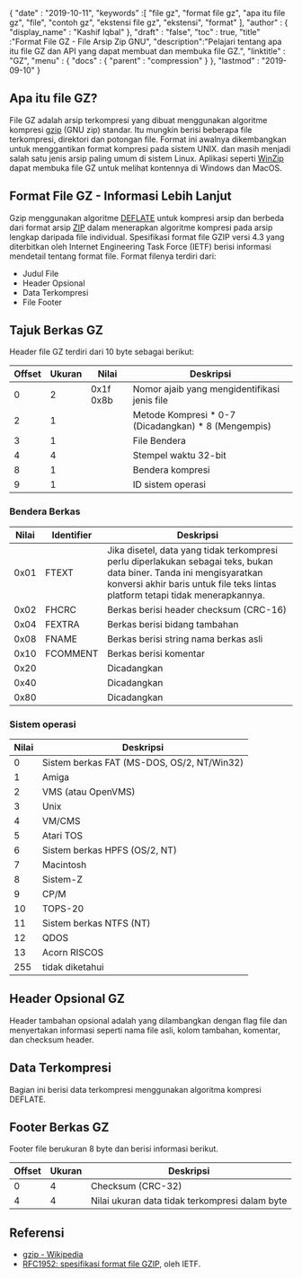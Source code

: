 {
  "date" : "2019-10-11",
  "keywords" :[ "file gz", "format file gz", "apa itu file gz", "file", "contoh gz", "ekstensi file gz", "ekstensi", "format" ],
  "author" : {
    "display_name" : "Kashif Iqbal"
},
  "draft" : "false",
  "toc" : true,
  "title" :"Format File GZ - File Arsip Zip GNU",
  "description":"Pelajari tentang apa itu file GZ dan API yang dapat membuat dan membuka file GZ.",
  "linktitle" : "GZ",
  "menu" : {
    "docs" : {
      "parent" : "compression"
}
},
  "lastmod" : "2019-09-10"
}

## Apa itu file GZ?

File GZ adalah arsip terkompresi yang dibuat menggunakan algoritme kompresi [gzip](https://en.wikipedia.org/wiki/Gzip) (GNU zip) standar. Itu mungkin berisi beberapa file terkompresi, direktori dan potongan file. Format ini awalnya dikembangkan untuk menggantikan format kompresi pada sistem UNIX. dan masih menjadi salah satu jenis arsip paling umum di sistem Linux. Aplikasi seperti [WinZip](https://www.winzip.com/en/) dapat membuka file GZ untuk melihat kontennya di Windows dan MacOS.

## Format File GZ - Informasi Lebih Lanjut

Gzip menggunakan algoritme [DEFLATE](https://en.wikipedia.org/wiki/DEFLATE) untuk kompresi arsip dan berbeda dari format arsip [ZIP](/id/compression/zip/) dalam menerapkan algoritme kompresi pada arsip lengkap daripada file individual. Spesifikasi format file GZIP versi 4.3 yang diterbitkan oleh Internet Engineering Task Force (IETF) berisi informasi mendetail tentang format file. Format filenya terdiri dari:

* Judul File
* Header Opsional
* Data Terkompresi
* File Footer

## Tajuk Berkas GZ ##

Header file GZ terdiri dari 10 byte sebagai berikut:

|Offset|Ukuran|Nilai|Deskripsi
---|---|---|---|
|0|2|0x1f 0x8b|Nomor ajaib yang mengidentifikasi jenis file
|2|1| |Metode Kompresi * 0-7 (Dicadangkan) * 8 (Mengempis)
|3|1| | File Bendera
|4|4| |Stempel waktu 32-bit
|8|1| | Bendera kompresi
|9|1| | ID sistem operasi

### Bendera Berkas ###

|Nilai|Identifier|Deskripsi
---|---|---|
|0x01|FTEXT|Jika disetel, data yang tidak terkompresi perlu diperlakukan sebagai teks, bukan data biner. Tanda ini mengisyaratkan konversi akhir baris untuk file teks lintas platform tetapi tidak menerapkannya.
|0x02|FHCRC|Berkas berisi header checksum (CRC-16)
|0x04|FEXTRA|Berkas berisi bidang tambahan
|0x08|FNAME|Berkas berisi string nama berkas asli
|0x10|FCOMMENT|Berkas berisi komentar
|0x20| |Dicadangkan
|0x40| |Dicadangkan
|0x80| |Dicadangkan

### Sistem operasi ###

|Nilai|Deskripsi
---|---|
|0|Sistem berkas FAT (MS-DOS, OS/2, NT/Win32)
|1|Amiga
|2|VMS (atau OpenVMS)
|3|Unix
|4|VM/CMS
|5|Atari TOS
|6|Sistem berkas HPFS (OS/2, NT)
|7|Macintosh
|8|Sistem-Z
|9|CP/M
|10|TOPS-20
|11|Sistem berkas NTFS (NT)
|12|QDOS
|13|Acorn RISCOS
|255|tidak diketahui

## Header Opsional GZ ##

Header tambahan opsional adalah yang dilambangkan dengan flag file dan menyertakan informasi seperti nama file asli, kolom tambahan, komentar, dan checksum header.

## Data Terkompresi ##

Bagian ini berisi data terkompresi menggunakan algoritma kompresi DEFLATE.

## Footer Berkas GZ ##

Footer file berukuran 8 byte dan berisi informasi berikut.

|Offset|Ukuran|Deskripsi
---|---|---|
|0|4|Checksum (CRC-32)
|4|4|Nilai ukuran data tidak terkompresi dalam byte

## Referensi ##

* [gzip - Wikipedia](https://en.wikipedia.org/wiki/Gzip)
* [RFC1952: spesifikasi format file GZIP](https://datatracker.ietf.org/doc/html/rfc1952), oleh IETF.

